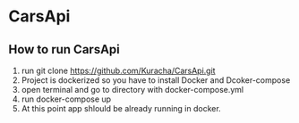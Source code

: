 # CarsApi

## How to run CarsApi
1. run git clone https://github.com/Kuracha/CarsApi.git
2. Project is dockerized so you have to install Docker and Dcoker-compose
3. open terminal and go to directory with docker-compose.yml
4. run docker-compose up
5. At this point app shlould be already running in docker.
